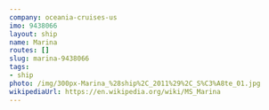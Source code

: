 ```yaml
---
company: oceania-cruises-us
imo: 9438066
layout: ship
name: Marina
routes: []
slug: marina-9438066
tags:
- ship
photo: /img/300px-Marina_%28ship%2C_2011%29%2C_S%C3%A8te_01.jpg
wikipediaUrl: https://en.wikipedia.org/wiki/MS_Marina
---
```

